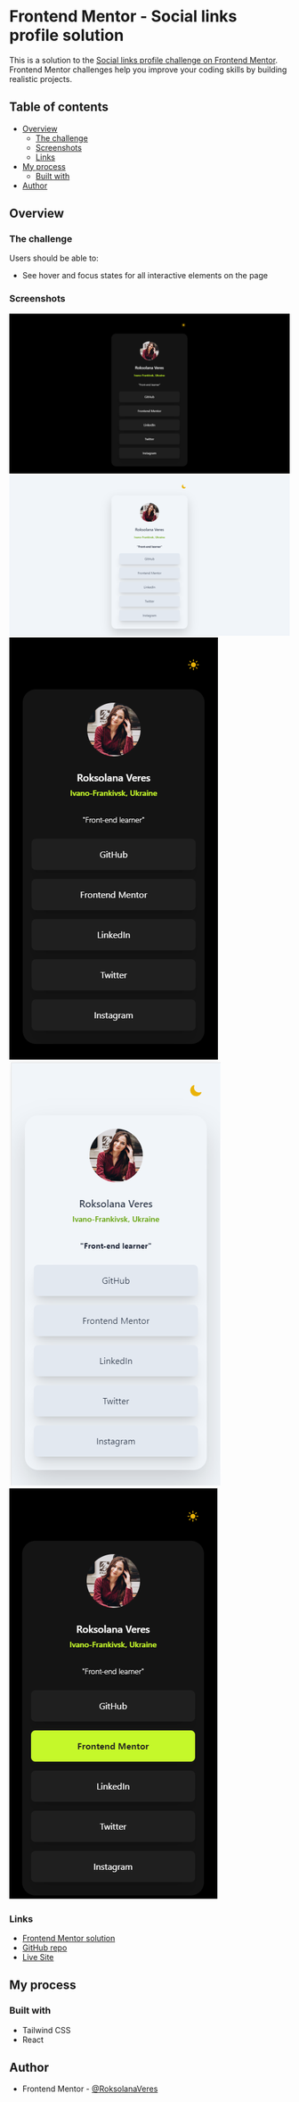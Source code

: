# Frontend Mentor - Social links profile solution

This is a solution to the [Social links profile challenge on Frontend Mentor](https://www.frontendmentor.io/challenges/social-links-profile-UG32l9m6dQ). Frontend Mentor challenges help you improve your coding skills by building realistic projects.

## Table of contents

- [Overview](#overview)
  - [The challenge](#the-challenge)
  - [Screenshots](#screenshots)
  - [Links](#links)
- [My process](#my-process)
  - [Built with](#built-with)
- [Author](#author)

## Overview

### The challenge

Users should be able to:

- See hover and focus states for all interactive elements on the page

### Screenshots

![](./screenshots/desktop_dark.png)
![](./screenshots/desktop_light.png)
![](./screenshots/mobile_dark.png)
![](./screenshots/mobile_light.png)
![](./screenshots/mobile_hover.png)

### Links

- [Frontend Mentor solution](https://www.frontendmentor.io/solutions/responsive-landing-page-built-with-tailwind-css-EVKz84zD3N)
- [GitHub repo](https://github.com/RoksolanaVeres/Social_links_profile-REACT)
- [Live Site](https://social-links-profile-react.vercel.app/)

## My process

### Built with

- Tailwind CSS
- React

## Author

- Frontend Mentor - [@RoksolanaVeres](https://www.frontendmentor.io/profile/RoksolanaVeres)
